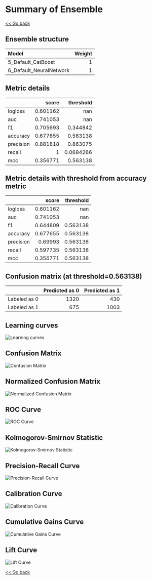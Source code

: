 # Summary of Ensemble

[<< Go back](../README.md)

## Ensemble structure

| Model                   |   Weight |
|:------------------------|---------:|
| 5_Default_CatBoost      |        1 |
| 6_Default_NeuralNetwork |        1 |

## Metric details

|           |    score |   threshold |
|:----------|---------:|------------:|
| logloss   | 0.601162 | nan         |
| auc       | 0.741053 | nan         |
| f1        | 0.705693 |   0.344842  |
| accuracy  | 0.677655 |   0.563138  |
| precision | 0.881818 |   0.863075  |
| recall    | 1        |   0.0684266 |
| mcc       | 0.356771 |   0.563138  |

## Metric details with threshold from accuracy metric

|           |    score |   threshold |
|:----------|---------:|------------:|
| logloss   | 0.601162 |  nan        |
| auc       | 0.741053 |  nan        |
| f1        | 0.644809 |    0.563138 |
| accuracy  | 0.677655 |    0.563138 |
| precision | 0.69993  |    0.563138 |
| recall    | 0.597735 |    0.563138 |
| mcc       | 0.356771 |    0.563138 |

## Confusion matrix (at threshold=0.563138)

|              |   Predicted as 0 |   Predicted as 1 |
|:-------------|-----------------:|-----------------:|
| Labeled as 0 |             1320 |              430 |
| Labeled as 1 |              675 |             1003 |

## Learning curves

![Learning curves](learning_curves.png)

## Confusion Matrix

![Confusion Matrix](confusion_matrix.png)

## Normalized Confusion Matrix

![Normalized Confusion Matrix](confusion_matrix_normalized.png)

## ROC Curve

![ROC Curve](roc_curve.png)

## Kolmogorov-Smirnov Statistic

![Kolmogorov-Smirnov Statistic](ks_statistic.png)

## Precision-Recall Curve

![Precision-Recall Curve](precision_recall_curve.png)

## Calibration Curve

![Calibration Curve](calibration_curve_curve.png)

## Cumulative Gains Curve

![Cumulative Gains Curve](cumulative_gains_curve.png)

## Lift Curve

![Lift Curve](lift_curve.png)

[<< Go back](../README.md)
